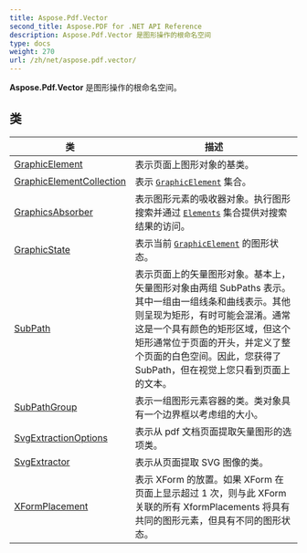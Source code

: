 ```yaml
---
title: Aspose.Pdf.Vector
second_title: Aspose.PDF for .NET API Reference
description: Aspose.Pdf.Vector 是图形操作的根命名空间
type: docs
weight: 270
url: /zh/net/aspose.pdf.vector/
---
```

**Aspose.Pdf.Vector** 是图形操作的根命名空间。

## 类

| 类 | 描述 |
| --- | --- |
| [GraphicElement](./graphicelement/) | 表示页面上图形对象的基类。 |
| [GraphicElementCollection](./graphicelementcollection/) | 表示 [`GraphicElement`](../aspose.pdf.vector/graphicelement/) 集合。 |
| [GraphicsAbsorber](./graphicsabsorber/) | 表示图形元素的吸收器对象。执行图形搜索并通过 [`Elements`](../aspose.pdf.vector/graphicsabsorber/elements/) 集合提供对搜索结果的访问。 |
| [GraphicState](./graphicstate/) | 表示当前 [`GraphicElement`](../aspose.pdf.vector/graphicelement/) 的图形状态。 |
| [SubPath](./subpath/) | 表示页面上的矢量图形对象。基本上，矢量图形对象由两组 SubPaths 表示。其中一组由一组线条和曲线表示。其他则呈现为矩形，有时可能会混淆。通常这是一个具有颜色的矩形区域，但这个矩形通常位于页面的开头，并定义了整个页面的白色空间。因此，您获得了 SubPath，但在视觉上您只看到页面上的文本。 |
| [SubPathGroup](./subpathgroup/) | 表示一组图形元素容器的类。类对象具有一个边界框以考虑组的大小。 |
| [SvgExtractionOptions](./svgextractionoptions/) | 表示从 pdf 文档页面提取矢量图形的选项类。 |
| [SvgExtractor](./svgextractor/) | 表示从页面提取 SVG 图像的类。 |
| [XFormPlacement](./xformplacement/) | 表示 XForm 的放置。如果 XForm 在页面上显示超过 1 次，则与此 XForm 关联的所有 XformPlacements 将具有共同的图形元素，但具有不同的图形状态。 |